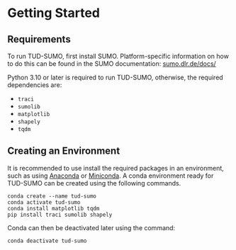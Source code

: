 # Getting Started

## Requirements

To run TUD-SUMO, first install SUMO. Platform-specific information on how to do this can be found in the SUMO documentation: [sumo.dlr.de/docs/](https://sumo.dlr.de/docs/)

Python 3.10 or later is required to run TUD-SUMO, otherwise, the required dependencies are:

  - `traci`
  - `sumolib`
  - `matplotlib`
  - `shapely`
  - `tqdm`

## Creating an Environment

It is recommended to use install the required packages in an environment, such as using [Anaconda](https://docs.anaconda.com/anaconda/install/) or [Miniconda](https://docs.anaconda.com/miniconda/). A conda environment ready for TUD-SUMO can be created using the following commands.

```
conda create --name tud-sumo
conda activate tud-sumo
conda install matplotlib tqdm
pip install traci sumolib shapely
```

Conda can then be deactivated later using the command:

```
conda deactivate tud-sumo
```